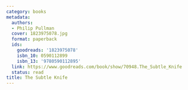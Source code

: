 ```yaml
---
category: books
metadata:
  authors:
  - Philip Pullman
  cover: 1823975078.jpg
  format: paperback
  ids:
    goodreads: '1823975078'
    isbn_10: 0590112899
    isbn_13: '9780590112895'
  link: https://www.goodreads.com/book/show/70948.The_Subtle_Knife
  status: read
title: The Subtle Knife
---
```

